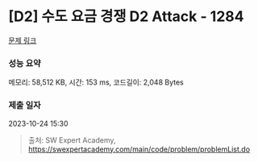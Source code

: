 # [D2] 수도 요금 경쟁 D2 Attack - 1284 

[문제 링크](https://swexpertacademy.com/main/code/problem/problemDetail.do?contestProbId=AV189xUaI8UCFAZN) 

### 성능 요약

메모리: 58,512 KB, 시간: 153 ms, 코드길이: 2,048 Bytes

### 제출 일자

2023-10-24 15:30



> 출처: SW Expert Academy, https://swexpertacademy.com/main/code/problem/problemList.do